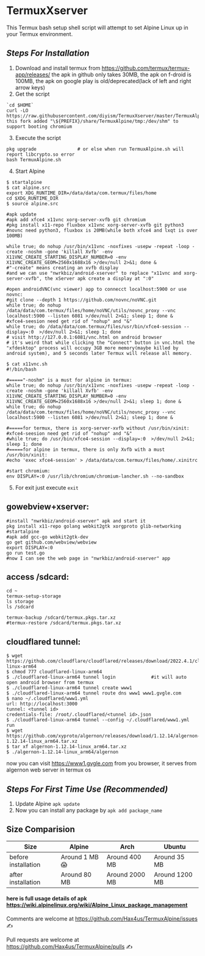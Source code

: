 # TermuxXserver

This Termux bash setup shell script will attempt to set Alpine Linux up in your Termux environment.

## _Steps For Installation_
1. Download and install termux from https://github.com/termux/termux-app/releases/
 the apk in github only takes 30MB, the apk on f-droid is 100MB, the apk on google play is old/deprecated(lack of left and right arrow keys)
2. Get the script
```
`cd $HOME`
curl -LO https://raw.githubusercontent.com/diyism/TermuxXserver/master/TermuxAlpine.sh
this fork added "\${PREFIX}/share/TermuxAlpine/tmp:/dev/shm" to support booting chromium
```
3. Execute the script
```
pkg upgrade               # or else when run TermuxAlpine.sh will report libcrypto.so error
bash TermuxAlpine.sh
```
4. Start Alpine
```
$ startalpine
$ cat alpine.src
export XDG_RUNTIME_DIR=/data/data/com.termux/files/home
cd $XDG_RUNTIME_DIR
$ source alpine.src

#apk update
#apk add xfce4 x11vnc xorg-server-xvfb git chromium
#pkg install x11-repo fluxbox x11vnc xorg-server-xvfb git python3
#novnc need python3, fluxbox is 20MB(while both xfce4 and lxqt is over 100MB)

while true; do nohup /usr/bin/x11vnc -noxfixes -usepw -repeat -loop -create -noshm -gone 'killall Xvfb' -env X11VNC_CREATE_STARTING_DISPLAY_NUMBER=0 -env X11VNC_CREATE_GEOM=2560x1688x16 >/dev/null 2>&1; done &
#"-create" means creating an xvfb display
#and we can use "nwrkbiz/android-xserver" to replace "x11vnc and xorg-server-xvfb", the xServer apk create a display at ":0"

#open androidVNC(vnc viewer) app to connecct localhost:5900 or use novnc:
#git clone --depth 1 https://github.com/novnc/noVNC.git
while true; do nohup /data/data/com.termux/files/home/noVNC/utils/novnc_proxy --vnc localhost:5900 --listen 6081 >/dev/null 2>&1; sleep 1; done &
#xfce4-seesion need get rid of "nohup" and "&"
while true; do /data/data/com.termux/files/usr/bin/xfce4-session --display=:0  >/dev/null 2>&1; sleep 1; done
# visit http://127.0.0.1:6081/vnc.html on android browser
# it's weird that while clicking the "Connect" button in vnc.html the "xfdesktop" process will occupy 3GB more memory(maybe killed by android system), and 5 seconds later Termux will release all memory.

$ cat x11vnc.sh
#!/bin/bash

#====="-noshm" is a must for alpine in termux:
while true; do nohup /usr/bin/x11vnc -noxfixes -usepw -repeat -loop -create -noshm -gone 'killall Xvfb' -env X11VNC_CREATE_STARTING_DISPLAY_NUMBER=0 -env X11VNC_CREATE_GEOM=2560x1688x16 >/dev/null 2>&1; sleep 1; done &
while true; do nohup /data/data/com.termux/files/home/noVNC/utils/novnc_proxy --vnc localhost:5900 --listen 6081 >/dev/null 2>&1; sleep 1; done &

#=====for termux, there is xorg-server-xvfb without /usr/bin/xinit:
#xfce4-seesion need get rid of "nohup" and "&"
#while true; do /usr/bin/xfce4-session --display=:0  >/dev/null 2>&1; sleep 1; done
#=====for alpine in termux, there is only Xvfb with a must /usr/bin/xinit:
#echo 'exec xfce4-session' > /data/data/com.termux/files/home/.xinitrc

#start chromium:
env DISPLAY=:0 /usr/lib/chromium/chromium-lancher.sh --no-sandbox

```
5. For exit just execute
`exit`

## gowebview+xserver:
```
#install "nwrkbiz/android-xserver" apk and start it
pkg install x11-repo golang webkit2gtk xorgproto glib-networking
#startalpine
#apk add gcc-go webkit2gtk-dev
go get github.com/webview/webview
export DISPLAY=:0
go run test.go
#now I can see the web page in "nwrkbiz/android-xserver" app
```

## access /sdcard:
```
cd ~
termux-setup-storage
ls storage
ls /sdcard

termux-backup /sdcard/termux.pkgs.tar.xz
#termux-restore /sdcard/termux.pkgs.tar.xz
```

## cloudflared tunnel:
```
$ wget https://github.com/cloudflare/cloudflared/releases/download/2022.4.1/cloudflared-linux-arm64
$ chmod 777 cloudflared-linux-arm64
$ ./cloudflared-linux-arm64 tunnel login             #it will auto open android browser from termux
$ ./cloudflared-linux-arm64 tunnel create www1
$ ./cloudflared-linux-arm64 tunnel route dns www1 www1.gvgle.com
$ nano ~/.cloudflared/www1.yml
url: http://localhost:3000
tunnel: <tunnel id>
credentials-file: /root/.cloudflared/<tunnel id>.json
$ ./cloudflared-linux-arm64 tunnel --config ~/.cloudflared/www1.yml run
$ wget https://github.com/xyproto/algernon/releases/download/1.12.14/algernon-1.12.14-linux_arm64.tar.xz
$ tar xf algernon-1.12.14-linux_arm64.tar.xz
$ ./algernon-1.12.14-linux_arm64/algernon
```
now you can visit https://www1.gvgle.com  from you browser, it serves from algernon web server in termux os

## _Steps For First Time Use (Recommended)_
1. Update Alpine
`apk update`
2. Now you can install any package by
`apk add package_name`

## Size Comparision
Size  | Alpine  | Arch | Ubuntu
--- | --- | --- | ---
before installation | Around 1 MB 😱  | Around 400 MB | Around 35 MB
after installation | Around 80 MB | Around 2000 MB | Around 1200 MB

#### here is full usage details of apk https://wiki.alpinelinux.org/wiki/Alpine_Linux_package_management


Comments are welcome at https://github.com/Hax4us/TermuxAlpine/issues ✍

Pull requests are welcome at https://github.com/Hax4us/TermuxAlpine/pulls ✍
